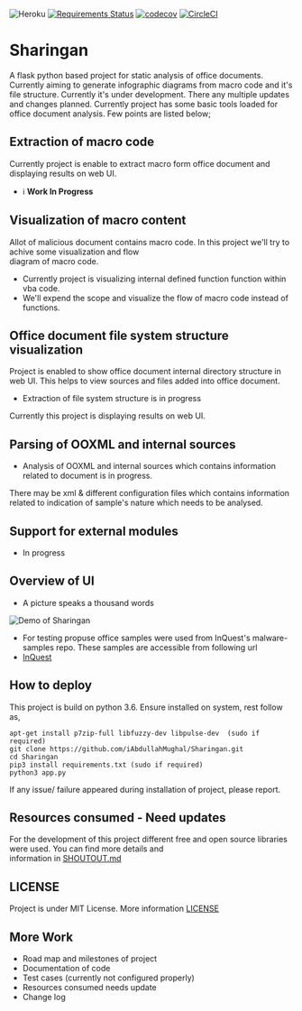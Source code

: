 

![Heroku](http://heroku-badge.herokuapp.com/?app=isharingan&style=flat)  [![Requirements Status](https://requires.io/github/iAbdullahMughal/Sharingan/requirements.svg?branch=master)](https://requires.io/github/iAbdullahMughal/Sharingan/requirements/?branch=master) [![codecov](https://codecov.io/gh/iAbdullahMughal/Sharingan/branch/master/graph/badge.svg)](https://codecov.io/gh/iAbdullahMughal/Sharingan) [![CircleCI](https://circleci.com/gh/iAbdullahMughal/Sharingan.svg?style=svg)](https://circleci.com/gh/iAbdullahMughal/Sharingan)  
  
# Sharingan  
A flask python based project for static analysis of office documents. Currently aiming to generate infographic diagrams 
from macro code and it's file structure. Currently it's under development. There any multiple updates and changes 
planned. Currently project has some basic tools loaded for office document analysis. Few points are listed below;

## Extraction of macro code  
Currently project is enable to extract macro form office document and displaying results on web UI.  
- :information_source: **Work In Progress**
  
## Visualization of macro content  
Allot of malicious document contains macro code. In this project we'll try to achive some visualization and flow  
diagram of macro code.  
- Currently project is visualizing internal defined function function within vba code.   
- We'll expend the scope and visualize the flow of macro code instead of functions.   
     
## Office document file system structure visualization 
Project is enabled to show office document internal directory structure in web UI. This helps to view sources and files 
added into office document.
- Extraction of file system structure is in progress

Currently this project is displaying results on web UI.
  
## Parsing of OOXML and internal sources 
- Analysis of OOXML and internal sources which contains information related to document is in progress.

There may be xml & different configuration files which contains information related to indication of sample's nature 
which needs to be analysed. 
  
## Support for external modules   
- In progress 
  
## Overview of UI  
- A picture speaks a thousand words

![Demo of Sharingan](./stuff/Info.gif)  
- For testing propuse office samples were used from InQuest's malware-samples repo. These samples are accessible from
following url 
- [InQuest](https://github.com/InQuest/malware-samples)   
  
## How to deploy   
This project is build on python 3.6. Ensure installed on system, rest follow as,

    apt-get install p7zip-full libfuzzy-dev libpulse-dev  (sudo if required)
    git clone https://github.com/iAbdullahMughal/Sharingan.git
    cd Sharingan
    pip3 install requirements.txt (sudo if required)
    python3 app.py
 
 If any issue/ failure appeared during installation of project, please report.

## Resources consumed  - Need updates
For the development of this project different free and open source libraries were used. You can find more details and   
information in [SHOUTOUT.md](./stuff/SHOUTOUT.md)  
  
## LICENSE 
Project is under MIT License. More information [LICENSE](./stuff/LICENSE)

## More Work
- Road map and milestones of project 
- Documentation of code
- Test cases (currently not configured properly)
- Resources consumed needs update
- Change log
